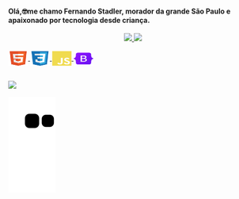 #### Olá,🤓​ me chamo Fernando Stadler, morador da grande São Paulo e apaixonado por tecnologia desde criança.
<div align="center">
  <a href="https://github.com/fernandoStadler">
  <img height="180em" src="https://github-readme-stats.vercel.app/api?username=fernandoStadler&show_icons=true&theme=react&include_all_commits=true&count_private=true"/>
  <img height="180em" src="https://github-readme-stats.vercel.app/api/top-langs/?username=fernandoStadler&layout=compact&langs_count=7&theme=react"/>
</div>
<div style="display: inline_block; justify-content: center;"><br>
    <img align="center" alt="Rafa-HTML" height="30" width="40" src="https://raw.githubusercontent.com/devicons/devicon/master/icons/html5/html5-original.svg">
    <img align="center" alt="Rafa-CSS" height="30" width="40" src="https://raw.githubusercontent.com/devicons/devicon/master/icons/css3/css3-original.svg">
  <img align="center" alt="Rafa-Js" height="30" width="40" src="https://raw.githubusercontent.com/devicons/devicon/master/icons/javascript/javascript-plain.svg">
  <img align="center" alt="Rafa-React" height="30" width="40" src="https://raw.githubusercontent.com/devicons/devicon/master/icons/bootstrap/bootstrap-original.svg">

</div>
  
  ##
 
<div> 

  <a href="https://www.linkedin.com/in/fernandostadler" target="_blank"><img src="https://img.shields.io/badge/-LinkedIn-%230077B5?style=for-the-badge&logo=linkedin&logoColor=white" target="_blank"></a> 
 
  ![Snake animation](https://github.com/rafaballerini/rafaballerini/blob/output/github-contribution-grid-snake.svg)
 
</div>
